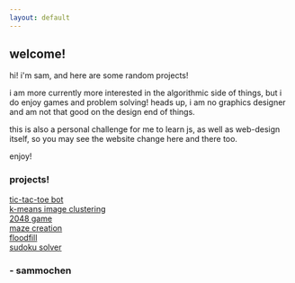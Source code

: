 ```yaml
---
layout: default
---
```


## welcome!

hi! i'm sam, and here are some random projects! 

i am more currently more interested in the algorithmic side of things, but i do enjoy games and problem solving! heads up, i am no graphics designer and am not that good on the design end of things.

this is also a personal challenge for me to learn js, as well as web-design itself, so you may see the website change here and there too.

enjoy!

### projects!
[tic-tac-toe bot](posts/tic-tac-toe)  
[k-means image clustering](posts/k-means)  
[2048 game](posts/2048)  
[maze creation](posts/maze)  
[floodfill](posts/floodfill)  
[sudoku solver](posts/sudoku)

### - sammochen 